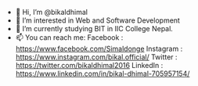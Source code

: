 - 👋 Hi, I’m @bikaldhimal
- 👀 I’m interested in Web and Software Development
- 🌱 I’m currently studying BIT in IIC College Nepal.
- 📫 You can reach me:
     Facebook : https://www.facebook.com/Simaldonge
     Instagram : https://www.instagram.com/bikal.official/
     Twitter : https://twitter.com/bikaldhimal2016
     LinkedIn : https://www.linkedin.com/in/bikal-dhimal-705957154/

<!---
bikaldhimal/bikaldhimal is a ✨ special ✨ repository because its `README.md` (this file) appears on your GitHub profile.
You can click the Preview link to take a look at your changes.
--->
